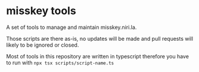 # misskey tools

A set of tools to manage and maintain misskey.niri.la.

Those scripts are there as-is, no updates will be made and pull requests will likely to be ignored or closed.

Most of tools in this repository are written in typescript therefore you have to run with `npx tsx scripts/script-name.ts`
